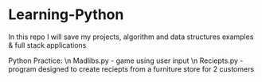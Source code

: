 # Learning-Python
In this repo I will save my projects, algorithm and data structures examples &amp; full stack applications

Python Practice: \n
Madlibs.py - game using user input \n
Reciepts.py - program designed to create reciepts from a furniture store for 2 customers 
